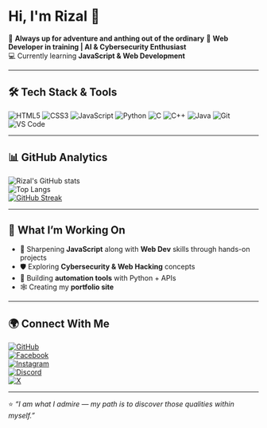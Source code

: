 # Hi, I'm Rizal 👋  

🌳 **Always up for adventure and anthing out of the ordinary**
🚀 **Web Developer in training | AI & Cybersecurity Enthusiast**  
💻 Currently learning **JavaScript & Web Development**

---

## 🛠️ Tech Stack & Tools

![HTML5](https://img.shields.io/badge/-HTML5-E34F26?style=flat&logo=html5&logoColor=white)
![CSS3](https://img.shields.io/badge/-CSS3-1572B6?style=flat&logo=css3)
![JavaScript](https://img.shields.io/badge/-JavaScript-F7DF1E?style=flat&logo=javascript&logoColor=black)
![Python](https://img.shields.io/badge/-Python-3776AB?style=flat&logo=python&logoColor=white)
![C](https://img.shields.io/badge/-C-A8B9CC?style=flat&logo=c&logoColor=white)
![C++](https://img.shields.io/badge/-C++-00599C?style=flat&logo=c%2B%2B&logoColor=white)
![Java](https://img.shields.io/badge/-Java-007396?style=flat&logo=java&logoColor=white)
![Git](https://img.shields.io/badge/-Git-F05032?style=flat&logo=git&logoColor=white)
![VS Code](https://img.shields.io/badge/-VS%20Code-007ACC?style=flat&logo=visual-studio-code)


---

## 📊 GitHub Analytics

![Rizal's GitHub stats](https://github-readme-stats.vercel.app/api?username=theonlyrizal&show_icons=true&theme=tokyonight)  
![Top Langs](https://github-readme-stats.vercel.app/api/top-langs/?username=theonlyrizal&layout=compact&theme=tokyonight)  
[![GitHub Streak](https://github-readme-streak-stats.herokuapp.com/?user=theonlyrizal&theme=tokyonight&hide_border=true)](https://github.com/DenverCoder1/github-readme-streak-stats)


---

## 📌 What I’m Working On
- 🌱 Sharpening **JavaScript** along with **Web Dev** skills through hands-on projects  
- 🛡️ Exploring **Cybersecurity & Web Hacking** concepts  
- 🔧 Building **automation tools** with Python + APIs  
- 🕸️ Creating my **portfolio site**

---

## 🌍 Connect With Me
[![GitHub](https://img.shields.io/badge/-GitHub-181717?style=flat&logo=github)](https://github.com/theonlyrizal)  
[![Facebook](https://img.shields.io/badge/Facebook-1877F2?style=flat&logo=facebook&logoColor=white)](https://www.facebook.com/the0nlyrizal)  
[![Instagram](https://img.shields.io/badge/Instagram-E4405F?style=flat&logo=instagram&logoColor=white)](https://www.instagram.com/theonlyrizal/)  
[![Discord](https://img.shields.io/badge/Discord-5865F2?style=flat&logo=discord&logoColor=white)](https://discord.com/users/theonlyrizal)  
[![X](https://img.shields.io/badge/X.com-000000?style=flat&logo=x&logoColor=white)](https://x.com/the0nlyrizal)  


---

⭐️ *“I am what I admire — my path is to discover those qualities within myself.”*  

